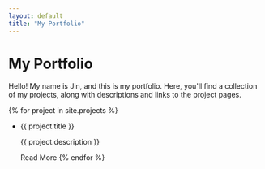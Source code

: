 ```yaml
---
layout: default
title: "My Portfolio"
---
```


# My Portfolio

Hello! My name is Jin, and this is my portfolio. Here, you'll find a collection of my projects, along with descriptions and links to the project pages.

{% for project in site.projects %}
- {{ project.title }}

  {{ project.description }}

  Read More
{% endfor %}
